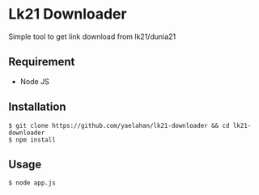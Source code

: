 # Lk21 Downloader
Simple tool to get link download from lk21/dunia21

## Requirement
- Node JS 

## Installation
```
$ git clone https://github.com/yaelahan/lk21-downloader && cd lk21-downloader
$ npm install
```
## Usage
```
$ node app.js
```
